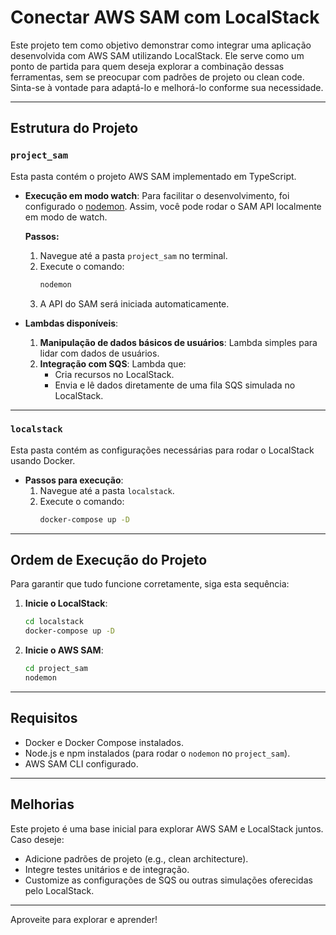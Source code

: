 # Conectar AWS SAM com LocalStack

Este projeto tem como objetivo demonstrar como integrar uma aplicação desenvolvida com AWS SAM utilizando LocalStack. Ele serve como um ponto de partida para quem deseja explorar a combinação dessas ferramentas, sem se preocupar com padrões de projeto ou clean code. Sinta-se à vontade para adaptá-lo e melhorá-lo conforme sua necessidade.

---

## Estrutura do Projeto

### `project_sam` 
Esta pasta contém o projeto AWS SAM implementado em TypeScript.

- **Execução em modo watch**:
  Para facilitar o desenvolvimento, foi configurado o [nodemon](https://www.npmjs.com/package/nodemon). Assim, você pode rodar o SAM API localmente em modo de watch.

  **Passos:**
  1. Navegue até a pasta `project_sam` no terminal.
  2. Execute o comando:
     ```bash
     nodemon
     ```
  3. A API do SAM será iniciada automaticamente.

- **Lambdas disponíveis**:
  1. **Manipulação de dados básicos de usuários**: Lambda simples para lidar com dados de usuários.
  2. **Integração com SQS**: Lambda que:
     - Cria recursos no LocalStack.
     - Envia e lê dados diretamente de uma fila SQS simulada no LocalStack.

---

### `localstack` 
Esta pasta contém as configurações necessárias para rodar o LocalStack usando Docker. 

- **Passos para execução**:
  1. Navegue até a pasta `localstack`.
  2. Execute o comando:
     ```bash
     docker-compose up -D
     ```

---

## Ordem de Execução do Projeto

Para garantir que tudo funcione corretamente, siga esta sequência:

1. **Inicie o LocalStack**:
   ```bash
   cd localstack
   docker-compose up -D
   ```

2. **Inicie o AWS SAM**:
   ```bash
   cd project_sam
   nodemon
   ```

---

## Requisitos

- Docker e Docker Compose instalados.
- Node.js e npm instalados (para rodar o `nodemon` no `project_sam`).
- AWS SAM CLI configurado.

---

## Melhorias

Este projeto é uma base inicial para explorar AWS SAM e LocalStack juntos. Caso deseje:
- Adicione padrões de projeto (e.g., clean architecture).
- Integre testes unitários e de integração.
- Customize as configurações de SQS ou outras simulações oferecidas pelo LocalStack.

---

Aproveite para explorar e aprender!